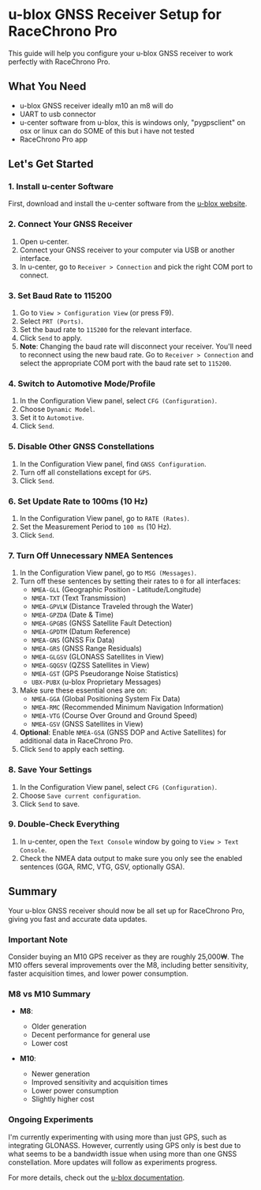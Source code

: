 # u-blox GNSS Receiver Setup for RaceChrono Pro

This guide will help you configure your u-blox GNSS receiver to work perfectly with RaceChrono Pro.

## What You Need

- u-blox GNSS receiver ideally m10 an m8 will do
- UART to usb connector 
- u-center software from u-blox, this is windows only, "pygpsclient" on osx or linux can do SOME of this but i have not tested 
- RaceChrono Pro app

## Let's Get Started

### 1. Install u-center Software

First, download and install the u-center software from the [u-blox website](https://www.u-blox.com/en/product/u-center).

### 2. Connect Your GNSS Receiver

1. Open u-center.
2. Connect your GNSS receiver to your computer via USB or another interface.
3. In u-center, go to `Receiver > Connection` and pick the right COM port to connect.

### 3. Set Baud Rate to 115200

1. Go to `View > Configuration View` (or press F9).
2. Select `PRT (Ports)`.
3. Set the baud rate to `115200` for the relevant interface.
4. Click `Send` to apply.
5. **Note**: Changing the baud rate will disconnect your receiver. You'll need to reconnect using the new baud rate. Go to `Receiver > Connection` and select the appropriate COM port with the baud rate set to `115200`.

### 4. Switch to Automotive Mode/Profile

1. In the Configuration View panel, select `CFG (Configuration)`.
2. Choose `Dynamic Model`.
3. Set it to `Automotive`.
4. Click `Send`.

### 5. Disable Other GNSS Constellations

1. In the Configuration View panel, find `GNSS Configuration`.
2. Turn off all constellations except for `GPS`.
3. Click `Send`.

### 6. Set Update Rate to 100ms (10 Hz)

1. In the Configuration View panel, go to `RATE (Rates)`.
2. Set the Measurement Period to `100 ms` (10 Hz).
3. Click `Send`.

### 7. Turn Off Unnecessary NMEA Sentences

1. In the Configuration View panel, go to `MSG (Messages)`.
2. Turn off these sentences by setting their rates to `0` for all interfaces:
   - `NMEA-GLL` (Geographic Position - Latitude/Longitude)
   - `NMEA-TXT` (Text Transmission)
   - `NMEA-GPVLW` (Distance Traveled through the Water)
   - `NMEA-GPZDA` (Date & Time)
   - `NMEA-GPGBS` (GNSS Satellite Fault Detection)
   - `NMEA-GPDTM` (Datum Reference)
   - `NMEA-GNS` (GNSS Fix Data)
   - `NMEA-GRS` (GNSS Range Residuals)
   - `NMEA-GLGSV` (GLONASS Satellites in View)
   - `NMEA-GQGSV` (QZSS Satellites in View)
   - `NMEA-GST` (GPS Pseudorange Noise Statistics)
   - `UBX-PUBX` (u-blox Proprietary Messages)
3. Make sure these essential ones are on:
   - `NMEA-GGA` (Global Positioning System Fix Data)
   - `NMEA-RMC` (Recommended Minimum Navigation Information)
   - `NMEA-VTG` (Course Over Ground and Ground Speed)
   - `NMEA-GSV` (GNSS Satellites in View)
4. **Optional**: Enable `NMEA-GSA` (GNSS DOP and Active Satellites) for additional data in RaceChrono Pro.
5. Click `Send` to apply each setting.

### 8. Save Your Settings

1. In the Configuration View panel, select `CFG (Configuration)`.
2. Choose `Save current configuration`.
3. Click `Send` to save.

### 9. Double-Check Everything

1. In u-center, open the `Text Console` window by going to `View > Text Console`.
2. Check the NMEA data output to make sure you only see the enabled sentences (GGA, RMC, VTG, GSV, optionally GSA).

## Summary

Your u-blox GNSS receiver should now be all set up for RaceChrono Pro, giving you fast and accurate data updates.

### Important Note

Consider buying an M10 GPS receiver as they are roughly 25,000₩. The M10 offers several improvements over the M8, including better sensitivity, faster acquisition times, and lower power consumption.

### M8 vs M10 Summary

- **M8**:
  - Older generation
  - Decent performance for general use
  - Lower cost

- **M10**:
  - Newer generation
  - Improved sensitivity and acquisition times
  - Lower power consumption
  - Slightly higher cost

### Ongoing Experiments

I'm currently experimenting with using more than just GPS, such as integrating GLONASS. However, currently using GPS only is best due to what seems to be a bandwidth issue when using more than one GNSS constellation. More updates will follow as experiments progress.

For more details, check out the [u-blox documentation](https://www.u-blox.com/en/docs).
